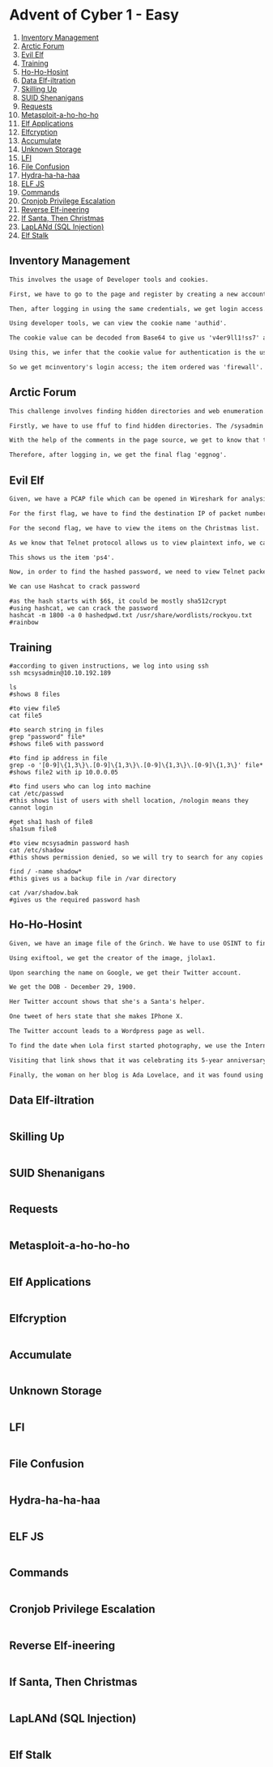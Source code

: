 # Advent of Cyber 1 - Easy

1. [Inventory Management](#inventory-management)
2. [Arctic Forum](#arctic-forum)
3. [Evil Elf](#evil-elf)
4. [Training](#training)
5. [Ho-Ho-Hosint](#ho-ho-hosint)
6. [Data Elf-iltration](#data-elf-iltration)
7. [Skilling Up](#skilling-up)
8. [SUID Shenanigans](#suid-shenanigans)
9. [Requests](#requests)
10. [Metasploit-a-ho-ho-ho](#metasploit-a-ho-ho-ho)
11. [Elf Applications](#elf-applications)
12. [Elfcryption](#elfcryption)
13. [Accumulate](#accumulate)
14. [Unknown Storage](#unknown-storage)
15. [LFI](#lfi)
16. [File Confusion](#file-confusion)
17. [Hydra-ha-ha-haa](#hydra-ha-ha-haa)
18. [ELF JS](#elf-js)
19. [Commands](#commands)
20. [Cronjob Privilege Escalation](#cronjob-privilege-escalation)
21. [Reverse Elf-ineering](#reverse-elf-ineering)
22. [If Santa, Then Christmas](#if-santa-then-christmas)
23. [LapLANd (SQL Injection)](#lapland-sql-injection)
24. [Elf Stalk](#elf-stalk)

## Inventory Management

```markdown
This involves the usage of Developer tools and cookies.

First, we have to go to the page and register by creating a new account.

Then, after logging in using the same credentials, we get login access.

Using developer tools, we can view the cookie name 'authid'.

The cookie value can be decoded from Base64 to give us 'v4er9ll1!ss7' as the fixed part of the cookie.

Using this, we infer that the cookie value for authentication is the username appended by the fixed part, converted to Base64.

So we get mcinventory's login access; the item ordered was 'firewall'.
```

## Arctic Forum

```markdown
This challenge involves finding hidden directories and web enumeration.

Firstly, we have to use ffuf to find hidden directories. The /sysadmin directory, in this case, is the required one.

With the help of the comments in the page source, we get to know that the credentials are 'admin:defaultpass'.

Therefore, after logging in, we get the final flag 'eggnog'.
```

## Evil Elf

```markdown
Given, we have a PCAP file which can be opened in Wireshark for analysis.

For the first flag, we have to find the destination IP of packet number 998, which can be found from the PCAP file itself.

For the second flag, we have to view the items on the Christmas list.

As we know that Telnet protocol allows us to view plaintext info, we can select that in the PCAP file.

This shows us the item 'ps4'.

Now, in order to find the hashed password, we need to view Telnet packets again; one of the packets contain the hashed passwords from /etc/shadow.

We can use Hashcat to crack password
```

```shell
#as the hash starts with $6$, it could be mostly sha512crypt
#using hashcat, we can crack the password
hashcat -m 1800 -a 0 hashedpwd.txt /usr/share/wordlists/rockyou.txt
#rainbow
```

## Training

```shell
#according to given instructions, we log into using ssh
ssh mcsysadmin@10.10.192.189

ls
#shows 8 files

#to view file5
cat file5

#to search string in files
grep "password" file*
#shows file6 with password

#to find ip address in file
grep -o '[0-9]\{1,3\}\.[0-9]\{1,3\}\.[0-9]\{1,3\}\.[0-9]\{1,3\}' file*
#shows file2 with ip 10.0.0.05

#to find users who can log into machine
cat /etc/passwd
#this shows list of users with shell location, /nologin means they cannot login

#get sha1 hash of file8
sha1sum file8

#to view mcsysadmin password hash
cat /etc/shadow
#this shows permission denied, so we will try to search for any copies

find / -name shadow*
#this gives us a backup file in /var directory

cat /var/shadow.bak
#gives us the required password hash
```

## Ho-Ho-Hosint

```markdown
Given, we have an image file of the Grinch. We have to use OSINT to find the answers.

Using exiftool, we get the creator of the image, jlolax1.

Upon searching the name on Google, we get their Twitter account.

We get the DOB - December 29, 1900.

Her Twitter account shows that she's a Santa's helper.

One tweet of hers state that she makes IPhone X.

The Twitter account leads to a Wordpress page as well.

To find the date when Lola first started photography, we use the Internet Archive, and find out that the website was first saved on 23/10/2019.

Visiting that link shows that it was celebrating its 5-year anniversary, hence the required answer is 23/10/2014.

Finally, the woman on her blog is Ada Lovelace, and it was found using reverse image search.
```

## Data Elf-iltration

```shell
```

## Skilling Up

```shell
```

## SUID Shenanigans

```shell
```

## Requests

```shell
```

## Metasploit-a-ho-ho-ho

```shell
```

## Elf Applications

```shell
```

## Elfcryption

```shell
```

## Accumulate

```shell
```

## Unknown Storage

```shell
```

## LFI

```shell
```

## File Confusion

```shell
```

## Hydra-ha-ha-haa

```shell
```

## ELF JS

```shell
```

## Commands

```shell
```

## Cronjob Privilege Escalation

```shell
```

## Reverse Elf-ineering

```shell
```

## If Santa, Then Christmas

```shell
```

## LapLANd (SQL Injection)

```shell
```

## Elf Stalk

```shell
```
